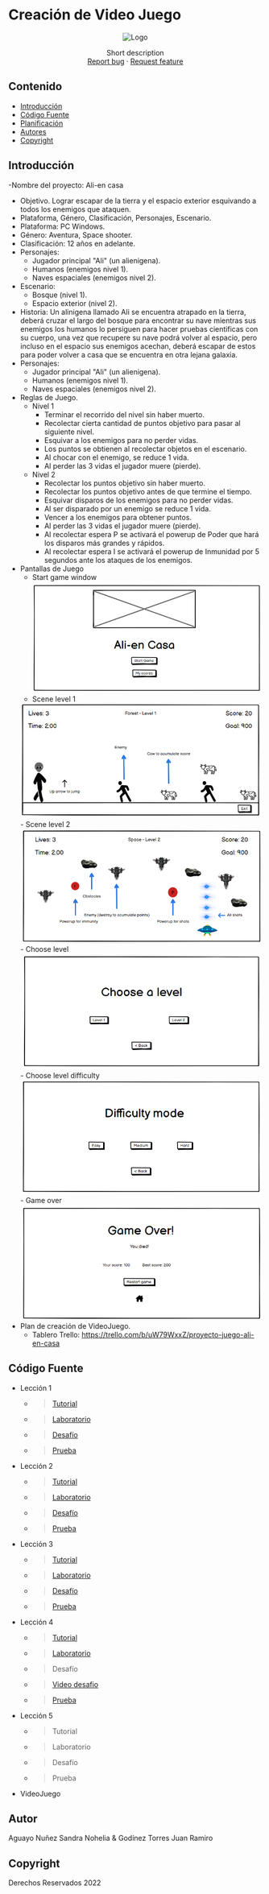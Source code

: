 # Creación de Video Juego
<p align="center">
    <img src="https://user-images.githubusercontent.com/8560750/195950148-0c0df38e-5f96-45ae-87c3-6922738c612d.jpg" alt="Logo" width=1200 height=300>

  <p align="center">
    Short description
    <br>
    <a href="https://reponame/issues/new?template=bug.md">Report bug</a>
    ·
    <a href="https://reponame/issues/new?template=feature.md&labels=feature">Request feature</a>
  </p>
</p>


## Contenido

- [Introducción](#introducción)
- [Código Fuente](#código-fuente)
- [Planificación](#planificación)
- [Autores](#autor)
- [Copyright](#copyright)


## Introducción

-Nombre del proyecto: Ali-en casa
- Objetivo. Lograr escapar de la tierra y el espacio exterior esquivando a todos los enemigos que ataquen.
- Plataforma, Género, Clasificación, Personajes, Escenario.
- Plataforma: PC Windows.
- Género: Aventura, Space shooter.
- Clasificación: 12 años en adelante.
- Personajes:
    - Jugador principal "Ali" (un alienigena).
    - Humanos (enemigos nivel 1).
    - Naves espaciales (enemigos nivel 2).
- Escenario:
    - Bosque (nivel 1).
    - Espacio exterior (nivel 2).
- Historia: Un alinigena llamado Ali se encuentra atrapado en la tierra, deberá cruzar el largo del bosque para encontrar su nave mientras sus enemigos los humanos lo persiguen para hacer pruebas cientificas con su cuerpo, una vez que recupere su nave podrá volver al espacio, pero incluso en el espacio sus enemigos acechan, deberá escapar de estos para poder volver a casa que se encuentra en otra lejana galaxia.
- Personajes:
    - Jugador principal "Ali" (un alienigena).
    - Humanos (enemigos nivel 1).
    - Naves espaciales (enemigos nivel 2).
- Reglas de Juego.
    - Nivel 1
        - Terminar el recorrido del nivel sin haber muerto.
        - Recolectar cierta cantidad de puntos objetivo para pasar al siguiente nivel.
        - Esquivar a los enemigos para no perder vidas.
        - Los puntos se obtienen al recolectar objetos en el escenario.
        - Al chocar con el enemigo, se reduce 1 vida.
        - Al perder las 3 vidas el jugador muere (pierde).
    - Nivel 2
        - Recolectar los puntos objetivo sin haber muerto.
        - Recolectar los puntos objetivo antes de que termine el tiempo.
        - Esquivar disparos de los enemigos para no perder vidas.
        - Al ser disparado por un enemigo se reduce 1 vida.
        - Vencer a los enemigos para obtener puntos.
        - Al perder las 3 vidas el jugador muere (pierde).
        - Al recolectar espera P se activará el powerup de Poder que hará los disparos más grandes y rápidos.
        - Al recolectar espera I se activará el powerup de Inmunidad por 5 segundos ante los ataques de los enemigos.
- Pantallas de Juego
    - Start game window
        <img src="https://github.com/SandraNAguayoN/gdgs2102_creacion_de_videojuegos/blob/main/img/StartGameWindow.png">
    - Scene level 1
    <img src="https://github.com/SandraNAguayoN/gdgs2102_creacion_de_videojuegos/blob/main/img/SceneLevel1.png">
    - Scene level 2
    <img src="https://github.com/SandraNAguayoN/gdgs2102_creacion_de_videojuegos/blob/main/img/SceneLevel2.png">
    - Choose level
    <img src="https://github.com/SandraNAguayoN/gdgs2102_creacion_de_videojuegos/blob/main/img/ChooseLevelWindow.png">
    - Choose level difficulty
    <img src="https://github.com/SandraNAguayoN/gdgs2102_creacion_de_videojuegos/blob/main/img/LevelDifficultyWindow.png">
    - Game over
    <img src="https://github.com/SandraNAguayoN/gdgs2102_creacion_de_videojuegos/blob/main/img/GameOverWindow.png">
- Plan de creación de VideoJuego.
    - Tablero Trello: https://trello.com/b/uW79WxxZ/proyecto-juego-ali-en-casa
 

## Código Fuente

* Lección 1
  * > <a href="https://github.com/ramirotUTNG/Juegos/tree/main/leccion_1">Tutorial</a>
  * > <a href="https://drive.google.com/drive/folders/1nQ3D0ZxRDVHAnGvNjwIk1OsPZpPtm1dJ"> Laboratorio</a>
  * > <a href="https://github.com/ramirotUTNG/Juegos/tree/main/Reto01">Desafío </a>
  * > <a href="https://drive.google.com/drive/folders/1nQ3D0ZxRDVHAnGvNjwIk1OsPZpPtm1dJ"> Prueba</a>
* Lección 2
  * > <a href="https://github.com/ramirotUTNG/Juegos/tree/main/Leccion%202"> Tutorial</a>
  * > <a href="https://github.com/ramirotUTNG/Juegos/tree/main/Proyecto%20personal"> Laboratorio </a>
  * > <a href="https://github.com/ramirotUTNG/Juegos/tree/main/Reto_02"> Desafío</a>
  * > <a href="https://drive.google.com/drive/folders/1nQ3D0ZxRDVHAnGvNjwIk1OsPZpPtm1dJ"> Prueba </a>
* Lección 3
  * > <a href="https://github.com/ramirotUTNG/Juegos/blob/main/leccion3.unitypackage">Tutorial </a>
  * > <a href="https://github.com/ramirotUTNG/Juegos/blob/main/Laboratorio3.unitypackage"> Laboratorio</a>
  * > <a href="https://github.com/ramirotUTNG/Juegos/blob/main/Reto3.unitypackage"> Desafío</a>
  * > <a href="https://drive.google.com/drive/folders/1mHoR3Cpj4SpWAj5M7I03OGoZ8JYhbO58?usp=sharing"> Prueba</a>
* Lección 4
  * ><a href="https://github.com/ramirotUTNG/Juegos/blob/main/Leccion_4.unitypackage">Tutorial</a> 
  * > <a href="https://github.com/ramirotUTNG/Juegos/blob/main/Laboratorio4.unitypackage">Laboratorio</a>
  * > Desafío
  * > <a href="#">Video desafio</a>
  * > <a href="https://github.com/ramirotUTNG/Juegos/blob/main/Leccion_4/quiz4%20evidencia.jpg">Prueba</a> 
  
* Lección 5
  * > <a href=""> </a>Tutorial
  * > <a href=""> </a>Laboratorio
  * > <a href=""> </a>Desafío
  * > <a href=""> </a>Prueba
* VideoJuego


## Autor
Aguayo Nuñez Sandra Nohelia & Godínez Torres Juan Ramiro

## Copyright
Derechos Reservados 2022
